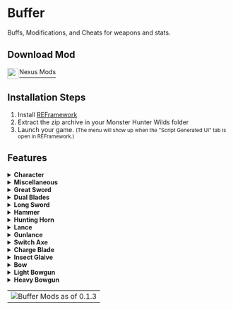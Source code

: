 # Buffer

Buffs, Modifications, and Cheats for weapons and stats.

## Download Mod

<div style="display:flex;">
   <img src="https://styles.redditmedia.com/t5_2y0at/styles/communityIcon_7l4gbrorhdia1.png" width=25 height=25 style="padding-right: 2px">
   <a style="font-size: 1.2em" href="https://www.nexusmods.com/monsterhunterwilds/mods/299" >
      <sup>Nexus Mods</sup>
      </a>
</div>
   

## Installation Steps

1. Install [REFramework](https://www.nexusmods.com/monsterhunterwilds/mods/93)
2. Extract the zip archive in your Monster Hunter Wilds folder
3. Launch your game. <small>(The menu will show up when the "Script Generated UI" tab is open in REFramework.)</small>

## Features
<details>
<summary><strong>Character</strong></summary>

<table>
<tr>
<td style="vertical-align: top">

**Health**
- Max health  
- Unlimited health  
- Healing  

**Stamina**  
- Max stamina  
- Unlimited stamina  

**Mantles**  
- Instant cooldown  
- Unlimited duration  

**Stats**
- Adjust attack damage
- Element swapper
- Adjust defence amount
- Adjust critical rate

**Other**
- Invincible  
- Unlimited Sharpness  
- Unlimited Consumables  
- Unlimited Slinger Ammo  
- Unlimited Meal Timer  

</td>
<td style="vertical-align: top">

**Blights**  
- Fire  
- Thunder  
- Water  
- Ice  
- Dragon  
- All  

**Conditions**  
- Poison  
- Stench  
- Blast  
- Bleed  
- Defense Down  
- Frenzy  
- Stun  
- Paralyze  
- Sleep  
- Sticky  
- Frozen  
- Bubble
- HP Reduction
- All  

</td>
<td style="vertical-align: top">

**Item Buffs**  
- Might seed  
- Might pill  
- Demon drug  
- Mega demondrug  
- Demon powder  
- Hot drink  
- Dash juice  
- Adamant seed  
- Adamant pill  
- Armor skin  
- Mega armorskin  
- Hardshell powder  
- Cool drink  
- Immunizer  

</td>
</tr>
</table>

</details>


<details>
<summary><strong>Miscellaneous</strong></summary>

- **Akuma**
  - Unlimited Drive Impact  
  - Gou Hadoken Max Level  

- **Watergun**
  - Unlimited Ammo 

- **Pictomancy**
  - State selection (Pom Motif, Wing Motif, Mog of the Ages)
  - Instant cooldown

</details>

<details>
<summary><strong>Great Sword</strong></summary>

- Charge level  
- True Charge boost  
- Instant charge  

</details>

<details>
<summary><strong>Dual Blades</strong></summary>

- Full demon gauge  
- Activate demon boost  

</details>

<details>
<summary><strong>Long Sword</strong></summary>

- Aura level  
- Max aura gauge  
- Max spirit gauge  

</details>

<details>
<summary><strong>Hammer</strong></summary>

- Charge level  
- Super charge level  
- Instant charge  

</details>

<details>
<summary><strong>Hunting Horn</strong></summary>

- Unlimited echo bubbles  

</details>

<details>
<summary><strong>Lance</strong></summary>

- Counter charge level  
- Rush level   

</details>

<details>
<summary><strong>Gunlance</strong></summary>

- Instant charge  
- Unlimited ammo
- Shell level  
- Infinite wyvern fire

</details>

<details>
<summary><strong>Switch Axe</strong></summary>

- Max charge  
- Max sword charge  
- Powered axe  

</details>

<details>
<summary><strong>Charge Blade</strong></summary>

- Max phials  
- Overcharge phials  
- Shield enhanced  
- Sword enhanced  
- Axe enhanced  

</details>

<details>
<summary><strong>Insect Glaive</strong></summary>

- **Kinsect**
  - Power  
  - Speed  
  - Recovery  
- Unlimited Stamina  
- Fast charge  
- Red Extract  
- White Extract  
- Orange Extract  
- Infinite air attacks  
- Unrestricted charge  

</details>

<details>
<summary><strong>Bow</strong></summary>

- Charge level  
- All arrow types  
- Unlimited bottles
- Tetrid shot support
- Max trick arrow gauge 
- Bladescale support

</details>

<details>
<summary><strong>Light Bowgun</strong></summary>

- Max special ammo  
- Max rapid shot  
- Max eagle shot  
- Instant eagle shot charge  
- Unlimited ammo  
- No reload  
- No recoil  
- No knockback
- All rapid fire ammo
- Shell level adjustment
- Bladescale support

</details>

<details>
<summary><strong>Heavy Bowgun</strong></summary>

- Max special ammo  
- Max wyvern howl  
- Max gatling hits  
- Unlimited ammo  
- No reload  
- No recoil  
- No knockback
- Shell level adjustment
- Bladescale support

</details>





<table>
   <tr>
      <td><img src="https://staticdelivery.nexusmods.com/mods/6993/images/299/299-1749396791-912163015.jpeg" alt="Buffer Mods as of 0.1.3"></td>
   </tr>
</table>